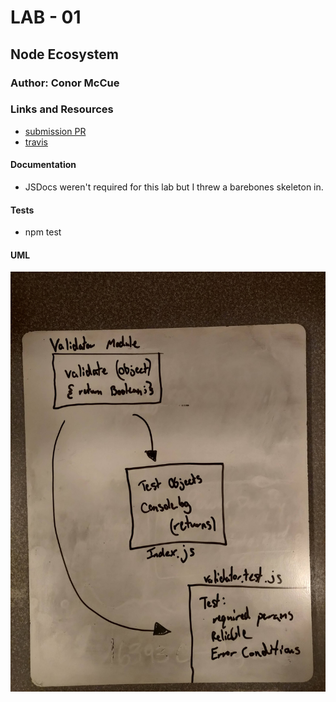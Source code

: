 # LAB - 01 

## Node Ecosystem

### Author: Conor McCue

### Links and Resources
* [submission PR](http://xyz.com)
* [travis](https://travis-ci.com/pseudotsuga-401-advanced-javascript/lab-01)

#### Documentation
* JSDocs weren't required for this lab but I threw a barebones skeleton in. 

  
#### Tests
* npm test

#### UML
![UML](./assets/lab-01-UML.jpg)
